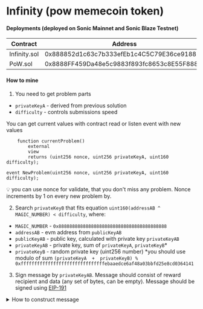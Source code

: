 # Infinity (pow memecoin token)

#### Deployments (deployed on Sonic Mainnet and Sonic Blaze Testnet)
| Contract| Address |
|--|--|
| Infinity.sol | 0x888852d1c63c7b333efEb1c4C5C79E36ce918888 |
| PoW.sol | 0x8888FF459Da48e5c9883f893fc8653c8E55F8888 |

#### How to mine

1. You need to get problem parts
- `privateKeyA` - derived from previous solution
-  `difficulty` - controls submissions speed

You can get current values with contract read or listen event with new values
```solidity
    function currentProblem()
        external
        view
        returns (uint256 nonce, uint256 privateKeyA, uint160 difficulty);

event NewProblem(uint256 nonce, uint256 privateKeyA, uint160 difficulty);
```
💡 you can use nonce for validate, that you don't miss any problem. Nonce increments by 1 on every new problem by.

2. Search `privateKeyB` that fits equation `uint160(addressAB ^ MAGIC_NUMBER) < difficulty`, where:
- `MAGIC_NUMBER` - `0x8888888888888888888888888888888888888888`
- `addressAB` - evm address from `publicKeyAB`
- `publicKeyAB` - public key, calculated with private key `privateKeyAB`
- `privateKeyAB` - private key, sum of `privateKeyA`, `privateKeyB`*
- `privateKeyB` - random private key (uint256 number)
 *you should use modulo of sum `(privateKeyA  +  privateKeyB) %  0xfffffffffffffffffffffffffffffffebaaedce6af48a03bbfd25e8cd0364141`

3. Sign message by `privateKeyAB`. Message should consist of reward recipient and data (any set of bytes, can be empty). Message should be signed using [EIP-191](https://eips.ethereum.org/EIPS/eip-191)

<details>
<summary>How to construct message</summary>
ethers.js
```javascript
ethers.solidityPackedKeccak256(
    ["address", "bytes"],
    [recipient, data]
)
```

web3.py
```
w3.solidity_keccak(
    ["address", "bytes"],
    [recipient, data]
)
```

solidity
```solidity
keccak256(abi.encodePacked(recipient, data))
```

4. Run transaction with call `PoW.submit`
```solidity
PoW.submit(
    recipient, // used in message in #3
    publicKeyB,
    signatureAB, // calculated in #3
    data, // used in message in #3
);
```

:warning:
